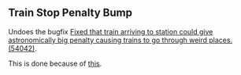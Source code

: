 Train Stop Penalty Bump
-----------------------

Undoes the bugfix [Fixed that train arriving to station could give astronomically big penalty causing trains to go through weird places. (54042)](https://forums.factorio.com/viewtopic.php?f=7&t=54042).

This is done because of [this](https://forums.factorio.com/viewtopic.php?f=7&t=54625).